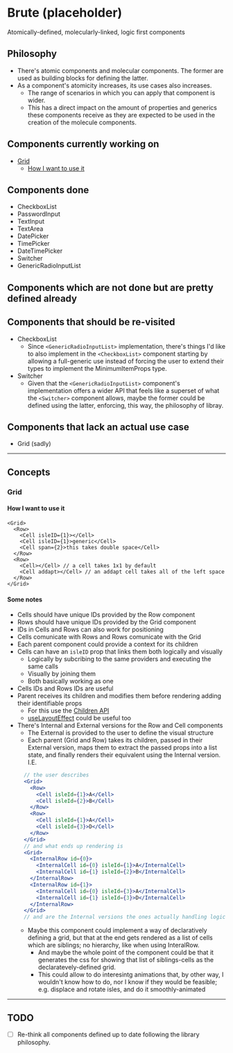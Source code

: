 # Brute (placeholder)
Atomically-defined, molecularly-linked, logic first components

## Philosophy
- There's atomic components and molecular components.
  The former are used as building blocks for defining the latter.
- As a component's atomicity increases, its use cases also increases.
  - The range of scenarios in which you can apply that component is wider.
  - This has a direct impact on the amount of properties and generics these components receive
    as they are expected to be used in the creation of the molecule components.

## Components currently working on
- [Grid](#grid)
  - [How I want to use it](#how-i-want-to-use-it)

## Components done
- CheckboxList
- PasswordInput
- TextInput
- TextArea
- DatePicker
- TimePicker
- DateTimePicker
- Switcher
- GenericRadioInputList

## Components which are not done but are pretty defined already

## Components that should be re-visited
- CheckboxList
  - Since `<GenericRadioInputList>` implementation, there's things I'd like to also implement in
    the `<CheckboxList>` component starting by allowing a full-generic use instead of forcing the user
    to extend their types to implement the MinimumItemProps type.
- Switcher 
  - Given that the `<GenericRadioInputList>` component's implementation offers a wider API that feels
  like a superset of what the `<Switcher>` component allows, maybe the former could be defined using the latter,
  enforcing, this way, the philosophy of libray.

## Components that lack an actual use case
- Grid (sadly)

---

## Concepts

### Grid

#### How I want to use it

```react
<Grid>
  <Row>
    <Cell isleID={1}></Cell>
    <Cell isleID={1}>generic</Cell>
    <Cell span={2}>this takes double space</Cell>
  </Row>
  <Row>
    <Cell></Cell> // a cell takes 1x1 by default
    <Cell addapt></Cell> // an addapt cell takes all of the left space
  </Row>
</Grid>
```

#### Some notes
- Cells should have unique IDs provided by the Row component
- Rows should have unique IDs provided by the Grid component
- IDs in Cells and Rows can also work for positioning
- Cells comunicate with Rows and Rows comunicate with the Grid
- Each parent component could provide a context for its children
- Cells can have an `isleID` prop that links them both logically and visually
  - Logically by subcribing to the same providers and executing the same calls
  - Visually by joining them
  - Both basically working as one
- Cells IDs and Rows IDs are useful
- Parent receives its children and modifies them before rendering adding their identifiable props
  - For this use the [Children API](https://react.dev/reference/react/Children)
  - [useLayoutEffect](https://react.dev/reference/react/useLayoutEffect) could be useful too
- There's Internal and External versions for the Row and Cell components
  - The External is provided to the user to define the visual structure
  - Each parent (Grid and Row) takes its children, passed in their External version, maps them to extract the passed props into a list state, and finally renders their equivalent using the Internal version.
  I.E.
  ```jsx
    // the user describes
    <Grid>
      <Row>
        <Cell isleId={1}>A</Cell>
        <Cell isleId={2}>B</Cell>
      </Row>
      <Row>
        <Cell isleId={1}>A</Cell>
        <Cell isleId={3}>D</Cell>
      </Row>
    </Grid>
    // and what ends up rendering is
    <Grid>
      <InternalRow id={0}>
        <InternalCell id={0} isleId={1}>A</InternalCell>
        <InternalCell id={1} isleId={2}>B</InternalCell>
      </InternalRow>
      <InternalRow id={1}>
        <InternalCell id={0} isleId={3}>A</InternalCell>
        <InternalCell id={1} isleId={3}>D</InternalCell>
      </InternalRow>
    </Grid>
    // and are the Internal versions the ones actually handling logic
  ```
  - Maybe this component could implement a way of declaratively defining a grid, but that at the end gets
  rendered as a list of cells which are siblings; no hierarchy, like when using InteralRow.
    - And maybe the whole point of the component could be that it generates the css for showing that
    list of siblings-cells as the declaratevely-defined grid.
    - This could allow to do interesintg animations that, by other way, I wouldn't know how to do,
    nor I know if they would be feasible; e.g. displace and rotate isles, and do it smoothly-animated

--- 

## TODO
- [ ] Re-think all components defined up to date following the library philosophy.
